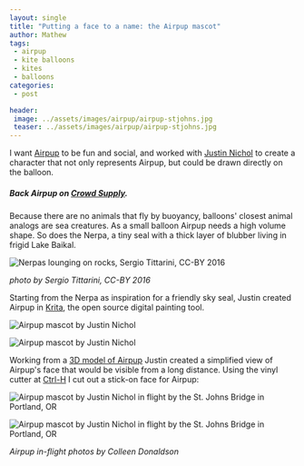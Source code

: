 ```yaml
---
layout: single
title: "Putting a face to a name: the Airpup mascot"
author: Mathew
tags:
 - airpup
 - kite balloons
 - kites
 - balloons
categories:
 - post

header:
 image: ../assets/images/airpup/airpup-stjohns.jpg
 teaser: ../assets/images/airpup/airpup-stjohns.jpg
---
```


I want [Airpup](tags/airpup) to be fun and social, and worked with [Justin Nichol](https://www.patreon.com/justinnichol) to create a character that not only represents Airpup, but could be drawn directly on the balloon. 

##### *Back Airpup on [Crowd Supply](https://www.crowdsupply.com/head-full-of-air/airpup).*

Because there are no animals that fly by buoyancy, balloons' closest animal analogs are sea creatures. As a small balloon Airpup needs a high volume shape. So does the Nerpa, a tiny seal with a thick layer of blubber living in frigid Lake Baikal.

![Nerpas lounging on rocks, Sergio Tittarini, CC-BY 2016](/assets/images/airpup/sergio-tittarini-nerpa-cc-by.jpg)

*photo by Sergio Tittarini, CC-BY 2016*

Starting from the Nerpa as inspiration for a friendly sky seal, Justin created Airpup in [Krita](https://krita.org/en/), the open source digital painting tool. 

![Airpup mascot by Justin Nichol](/assets/images/airpup/airpup.png)

![Airpup mascot by Justin Nichol](/assets/images/airpup/airpup-camera.png)

Working from a [3D model of Airpup](https://github.com/mathewlippincott/airpup-balloon) Justin created a simplified view of Airpup's face that would be visible from a long distance. Using the vinyl cutter at [Ctrl-H](http://pdxhackerspace.org/) I cut out a stick-on face for Airpup:

![Airpup mascot by Justin Nichol in flight by the St. Johns Bridge in Portland, OR](/assets/images/airpup/airpup-stjohns3.JPG)

![Airpup mascot by Justin Nichol in flight by the St. Johns Bridge in Portland, OR](/assets/images/airpup/airpup-stjohns2.jpg)

*Airpup in-flight photos by Colleen Donaldson*